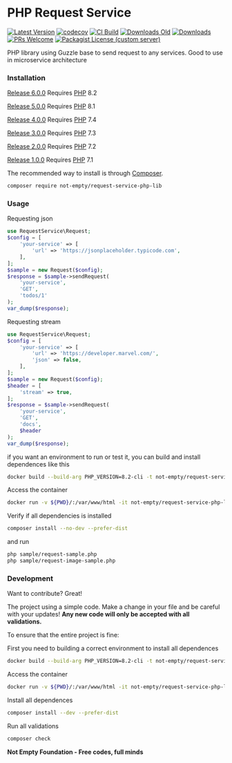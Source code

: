 # PHP Request Service

[![Latest Version](https://img.shields.io/github/v/release/not-empty/request-service-php-lib.svg?style=flat-square)](https://github.com/not-empty/request-service-php-lib/releases)
[![codecov](https://codecov.io/gh/not-empty/request-service-php-lib/graph/badge.svg?token=AEMV163UW6)](https://codecov.io/gh/not-empty/request-service-php-lib)
[![CI Build](https://img.shields.io/github/actions/workflow/status/not-empty/request-service-php-lib/php.yml)](https://github.com/not-empty/request-service-php-lib/actions/workflows/php.yml)
[![Downloads Old](https://img.shields.io/packagist/dt/kiwfy/request-service-php?logo=old&label=downloads%20legacy)](https://packagist.org/packages/kiwfy/request-service-php)
[![Downloads](https://img.shields.io/packagist/dt/not-empty/request-service-php-lib?logo=old&label=downloads)](https://packagist.org/packages/not-empty/request-service-php-lib)
[![PRs Welcome](https://img.shields.io/badge/PRs-welcome-brightgreen.svg?style=flat-square)](http://makeapullrequest.com)
[![Packagist License (custom server)](https://img.shields.io/packagist/l/not-empty/request-service-php-lib)](https://github.com/not-empty/request-service-php-lib/blob/master/LICENSE)

PHP library using Guzzle base to send request to any services. Good to use in microservice architecture

### Installation

[Release 6.0.0](https://github.com/not-empty/request-service-php-lib/releases/tag/6.0.0) Requires [PHP](https://php.net) 8.2

[Release 5.0.0](https://github.com/not-empty/request-service-php-lib/releases/tag/5.0.0) Requires [PHP](https://php.net) 8.1

[Release 4.0.0](https://github.com/not-empty/request-service-php-lib/releases/tag/4.0.0) Requires [PHP](https://php.net) 7.4

[Release 3.0.0](https://github.com/not-empty/request-service-php-lib/releases/tag/3.0.0) Requires [PHP](https://php.net) 7.3

[Release 2.0.0](https://github.com/not-empty/request-service-php-lib/releases/tag/2.0.0) Requires [PHP](https://php.net) 7.2

[Release 1.0.0](https://github.com/not-empty/request-service-php-lib/releases/tag/1.0.0) Requires [PHP](https://php.net) 7.1

The recommended way to install is through [Composer](https://getcomposer.org/).

```sh
composer require not-empty/request-service-php-lib
```

### Usage

Requesting json

```php
use RequestService\Request;
$config = [
	'your-service' => [
		'url' => 'https://jsonplaceholder.typicode.com',
	],
];
$sample = new Request($config);
$response = $sample->sendRequest(
	'your-service',
	'GET',
	'todos/1'
);
var_dump($response);
```

Requesting stream

```php
use RequestService\Request;
$config = [
	'your-service' => [
		'url' => 'https://developer.marvel.com/',
		'json' => false,
	],
];
$sample = new Request($config);
$header = [
	'stream' => true,
];
$response = $sample->sendRequest(
	'your-service',
	'GET',
	'docs',
	$header
);
var_dump($response);
```

if you want an environment to run or test it, you can build and install dependences like this

```sh
docker build --build-arg PHP_VERSION=8.2-cli -t not-empty/request-service-php-lib:php82 -f contrib/Dockerfile .
```

Access the container
```sh
docker run -v ${PWD}/:/var/www/html -it not-empty/request-service-php-lib:php82 bash
```

Verify if all dependencies is installed
```sh
composer install --no-dev --prefer-dist
```

and run
```sh
php sample/request-sample.php
php sample/request-image-sample.php
```

### Development

Want to contribute? Great!

The project using a simple code.
Make a change in your file and be careful with your updates!
**Any new code will only be accepted with all validations.**

To ensure that the entire project is fine:

First you need to building a correct environment to install all dependences

```sh
docker build --build-arg PHP_VERSION=8.2-cli -t not-empty/request-service-php-lib:php82 -f contrib/Dockerfile .
```

Access the container
```sh
docker run -v ${PWD}/:/var/www/html -it not-empty/request-service-php-lib:php82 bash
```

Install all dependences
```sh
composer install --dev --prefer-dist
```

Run all validations
```sh
composer check
```

**Not Empty Foundation - Free codes, full minds**
